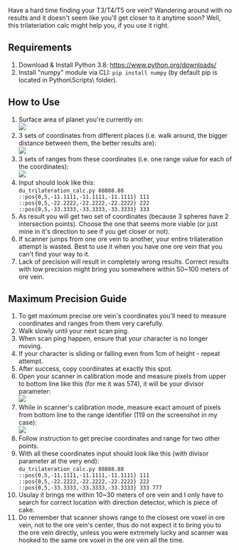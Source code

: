 Have a hard time finding your T3/T4/T5 ore vein? Wandering around with no results and it doesn't seem like you'll get closer to it anytime soon? Well, this trilateriation calc might help you, if you use it right.

## Requirements
1) Download & Install Python 3.8: https://www.python.org/downloads/
2) Install "numpy" module via CLI: `pip install numpy` (by default pip is located in Python\Scripts\ folder).

## How to Use
1) Surface area of planet you're currently on:<br>
![](https://i.imgur.com/eyYmTv7.png)
2) 3 sets of coordinates from different places (i.e. walk around, the bigger distance between them, the better results are):<br>
![](https://i.imgur.com/DDBomEX.png)
3) 3 sets of ranges from these coordinates (i.e. one range value for each of the coordinates):<br>
![](https://i.imgur.com/xaXFmGU.png)
4) Input should look like this:<br>
`du_trilateration_calc.py 88888.88 ::pos{0,5,-11.1111,-11.1111,-11.1111} 111 ::pos{0,5,-22.2222,-22.2222,-22.2222} 222 ::pos{0,5,-33.3333,-33.3333,-33.3333} 333`
5) As result you will get two set of coordinates (because 3 spheres have 2 intersection points). Choose the one that seems more viable (or just mine in it's direction to see if you get closer or not).
6) If scanner jumps from one ore vein to another, your entire trilateration attempt is wasted. Best to use it when you have one ore vein that you can't find your way to it.
7) Lack of precision will result in completely wrong results. Correct results with low precision might bring you somewhere within 50~100 meters of ore vein.

## Maximum Precision Guide
1) To get maximum precise ore vein's coordinates you'll need to measure coordinates and ranges from them very carefully.
2) Walk slowly until your next scan ping.
3) When scan ping happen, ensure that your character is no longer moving. 
4) If your character is sliding or falling even from 1cm of height - repeat attempt.
5) After success, copy coordinates at exactly this spot.
6) Open your scanner in calibration mode and measure pixels from upper to bottom line like this (for me it was 574), it will be your divisor parameter:<br>
![](https://i.imgur.com/qR27q8V.png)
7) While in scanner's calibration mode, measure exact amount of pixels from bottom line to the range identifier (119 on the screenshot in my case):<br>
![](https://i.imgur.com/ADJebV0.png)
8) Follow instruction to get precise coordinates and range for two other points.
9) With all these coordinates input should look like this (with divisor parameter at the very end):<br>
`du_trilateration_calc.py 88888.88 ::pos{0,5,-11.1111,-11.1111,-11.1111} 111 ::pos{0,5,-22.2222,-22.2222,-22.2222} 222 ::pos{0,5,-33.3333,-33.3333,-33.3333} 333 777`
10) Usulay it brings me within 10~30 meters of ore vein and I only have to search for correct location with direction detector, which is piece of cake.
11) Do remember that scanner shows range to the closest ore voxel in ore vein, not to the ore vein's center, thus do not expect it to bring you to the ore vein directly, unless you were extremely lucky and scanner was hooked to the same ore voxel in the ore vein all the time.
